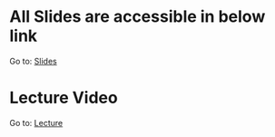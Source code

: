 # All Slides are accessible in below link

Go to: [Slides](https://drive.google.com/drive/u/4/folders/1stgIAbsplLOZKIJ58eGWiS8rx_yQVvz8)

# Lecture Video

Go to: [Lecture](https://www.facebook.com/dscneduet/videos/222473866165964)